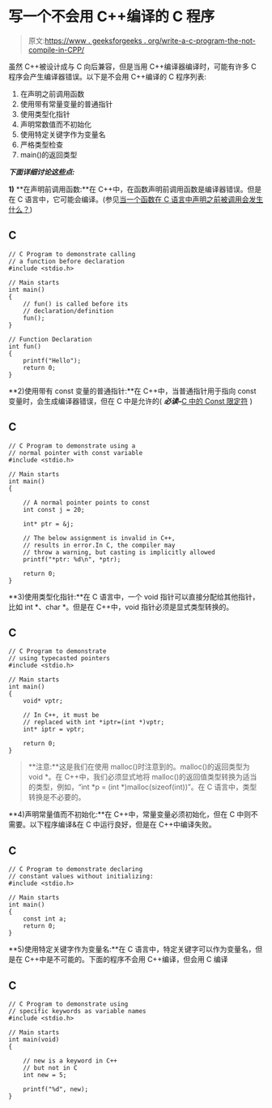 # 写一个不会用 C++编译的 C 程序

> 原文:[https://www . geeksforgeeks . org/write-a-c-program-the-not-compile-in-CPP/](https://www.geeksforgeeks.org/write-a-c-program-that-wont-compile-in-cpp/)

虽然 C++被设计成与 C 向后兼容，但是当用 C++编译器编译时，可能有许多 C 程序会产生编译器错误。以下是不会用 C++编译的 C 程序列表:

1.  在声明之前调用函数
2.  使用带有常量变量的普通指针
3.  使用类型化指针
4.  声明常数值而不初始化
5.  使用特定关键字作为变量名
6.  严格类型检查
7.  main()的返回类型

***下面详细讨论这些点:***

**1)** **在声明前调用函数:**在 C++中，在函数声明前调用函数是编译器错误。但是在 C 语言中，它可能会编译。(参见[当一个函数在 C 语言中声明之前被调用会发生什么？](https://www.geeksforgeeks.org/g-fact-95/))

## C

```
// C Program to demonstrate calling
// a function before declaration
#include <stdio.h>

// Main starts
int main()
{
    // fun() is called before its
    // declaration/definition
    fun();
}

// Function Declaration
int fun()
{
    printf("Hello");
    return 0;
}
```

**2)使用带有 const 变量的普通指针:**在 C++中，当普通指针用于指向 const 变量时，会生成编译器错误，但在 C 中是允许的( ***必读–***[C 中的 Const 限定符](https://www.geeksforgeeks.org/const-qualifier-in-c/) )

## C

```
// C Program to demonstrate using a
// normal pointer with const variable
#include <stdio.h>

// Main starts
int main()
{

    // A normal pointer points to const
    int const j = 20;

    int* ptr = &j;

    // The below assignment is invalid in C++,
    // results in error.In C, the compiler may
    // throw a warning, but casting is implicitly allowed
    printf("*ptr: %d\n", *ptr);

    return 0;
}
```

**3)使用类型化指针:**在 C 语言中，一个 void 指针可以直接分配给其他指针，比如 int *、char *。但是在 C++中，void 指针必须是显式类型转换的。

## C

```
// C Program to demonstrate
// using typecasted pointers
#include <stdio.h>

// Main starts
int main()
{
    void* vptr;

    // In C++, it must be
    // replaced with int *iptr=(int *)vptr;
    int* iptr = vptr;

    return 0;
}
```

> **注意:**这是我们在使用 malloc()时注意到的。malloc()的返回类型为 void *。在 C++中，我们必须显式地将 malloc()的返回值类型转换为适当的类型，例如，“int *p = (int *)malloc(sizeof(int))”。在 C 语言中，类型转换是不必要的。

**4)声明常量值而不初始化:**在 C++中，常量变量必须初始化，但在 C 中则不需要。以下程序编译&在 C 中运行良好，但是在 C++中编译失败。

## C

```
// C Program to demonstrate declaring
// constant values without initializing:
#include <stdio.h>

// Main starts
int main()
{
    const int a;   
    return 0;
}
```

**5)使用特定关键字作为变量名:**在 C 语言中，特定关键字可以作为变量名，但是在 C++中是不可能的。下面的程序不会用 C++编译，但会用 C 编译

## C

```
// C Program to demonstrate using
// specific keywords as variable names
#include <stdio.h>

// Main starts
int main(void)
{

    // new is a keyword in C++
    // but not in C
    int new = 5;

    printf("%d", new);
}
```